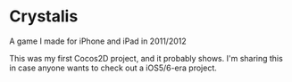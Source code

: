 Crystalis
===========

A game I made for iPhone and iPad in 2011/2012

This was my first Cocos2D project, and it probably shows. 
I'm sharing this in case anyone wants to check out 
a iOS5/6-era project. 
